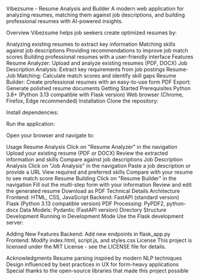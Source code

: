 Vibezsume - Resume Analysis and Builder
A modern web application for analyzing resumes, matching them against job descriptions, and building professional resumes with AI-powered insights.

Overview
Vibezsume helps job seekers create optimized resumes by:

Analyzing existing resumes to extract key information
Matching skills against job descriptions
Providing recommendations to improve job match scores
Building professional resumes with a user-friendly interface
Features
Resume Analyzer: Upload and analyze existing resumes (PDF, DOCX)
Job Description Analysis: Extract key requirements from job postings
Resume-Job Matching: Calculate match scores and identify skill gaps
Resume Builder: Create professional resumes with an easy-to-use form
PDF Export: Generate polished resume documents
Getting Started
Prerequisites
Python 3.8+ (Python 3.13 compatible with Flask version)
Web browser (Chrome, Firefox, Edge recommended)
Installation
Clone the repository:

Install dependencies:

Run the application:

Open your browser and navigate to:

Usage
Resume Analysis
Click on "Resume Analyzer" in the navigation
Upload your existing resume (PDF or DOCX)
Review the extracted information and skills
Compare against job descriptions
Job Description Analysis
Click on "Job Analysis" in the navigation
Paste a job description or provide a URL
View required and preferred skills
Compare with your resume to see match score
Resume Building
Click on "Resume Builder" in the navigation
Fill out the multi-step form with your information
Review and edit the generated resume
Download as PDF
Technical Details
Architecture
Frontend: HTML, CSS, JavaScript
Backend:
FastAPI (standard version)
Flask (Python 3.13 compatible version)
PDF Processing: PyPDF2, python-docx
Data Models: Pydantic (FastAPI version)
Directory Structure
Development
Running in Development Mode
Use the Flask development server:

Adding New Features
Backend: Add new endpoints in flask_app.py
Frontend: Modify index.html, script.js, and styles.css
License
This project is licensed under the MIT License - see the LICENSE file for details.

Acknowledgments
Resume parsing inspired by modern NLP techniques
Design influenced by best practices in UX for form-heavy applications
Special thanks to the open-source libraries that made this project possible
